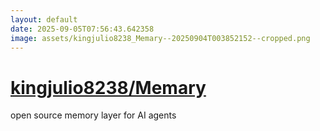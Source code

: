 ```yaml
---
layout: default
date: 2025-09-05T07:56:43.642358
image: assets/kingjulio8238_Memary--20250904T003852152--cropped.png
---
```


# [kingjulio8238/Memary](https://github.com/kingjulio8238/Memary)

open source memory layer for AI agents
